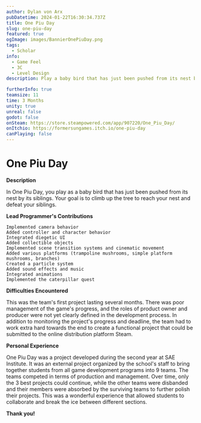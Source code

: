 ```yaml
---
author: Dylan von Arx
pubDatetime: 2024-01-22T16:30:34.737Z
title: One Piu Day
slug: one-piu-day
featured: true
ogImage: images/BannierOnePiuDay.png
tags:
  - Scholar
info:
  - Game Feel
  - 3C
  - Level Design
description: Play a baby bird that has just been pushed from its nest by its brothers and sisters. Your goal is to go up the tree to regain your nest, and defeat your siblings.

furtherInfo: true
teamsize: 11
time: 3 Months
unity: true
unreal: false
godot: false
onSteam: https://store.steampowered.com/app/907220/One_Piu_Day/
onItchio: https://formersungames.itch.io/one-piu-day
canPlaying: false
---
```


# One Piu Day

<b>Description</b>

In One Piu Day, you play as a baby bird that has just been pushed from its nest by its siblings. Your goal is to climb up the tree to reach your nest and defeat your siblings.

<b>Lead Programmer's Contributions</b>

    Implemented camera behavior
    Added controller and character behavior
    Integrated diegetic UI
    Added collectible objects
    Implemented scene transition systems and cinematic movement
    Added various platforms (trampoline mushrooms, simple platform mushrooms, branches)
    Created a particle system
    Added sound effects and music
    Integrated animations
    Implemented the caterpillar quest

<b>Difficulties Encountered</b>

This was the team's first project lasting several months. There was poor management of the game's progress, and the roles of product owner and producer were not yet clearly defined in the development process. In addition to monitoring the project's progress and deadline, the team had to work extra hard towards the end to create a functional project that could be submitted to the online distribution platform Steam.

<b>Personal Experience</b>

One Piu Day was a project developed during the second year at SAE Institute. It was an external project organized by the school's staff to bring together students from all game development programs into 9 teams. The teams competed in terms of production and management. Over time, only the 3 best projects could continue, while the other teams were disbanded and their members were absorbed by the surviving teams to further polish their projects. This was a wonderful experience that allowed students to collaborate and break the ice between different sections.

<b>Thank you!</b>
